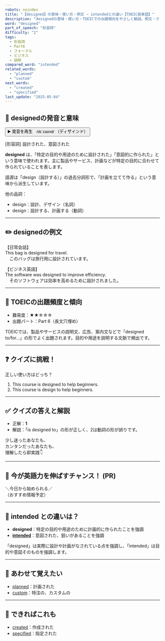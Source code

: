 ```yaml
---
robots: noindex
title: "【designed】の意味・使い方・例文 ― intendedとの違い【TOEIC英単語】"
description: "designedの意味・使い方・TOEICでの出題傾向をやさしく解説。例文・クイズ付きでintendedとの違いもわかりやすく学べます。"
word: "designed"
part_of_speech: "形容詞"
difficulty: "2"
tags:
  - 形容詞
  - Part6
  - フォーマル
  - ビジネス
  - 説明
compared_word: "intended"
related_words:
  - "planned"
  - "custom"
next_words:
  - "created"
  - "specified"
last_update: "2025-05-04"
---
```


## 🔰 designedの発音と意味

<button class="play-audio" onclick="playTTS('designed')">
  <span class="play-audio-main">
    ▶️ 発音を再生　/dɪˈzaɪnd/
  </span>
  <span class="play-audio-sub">
    （ディザインド）
  </span>
</button>

[形容詞] 設計された、意図された

**designed** は、「特定の目的や用途のために設計された」「意図的に作られた」という意味で使われます。主に製品やサービス、計画などが特定の目的に合わせて作られていることを表します。

語源は「design（設計する）」の過去分詞形で、「計画を立てて作る」という意味から派生しています。

他の品詞：  
- design：設計、デザイン（名詞）
- design：設計する、計画する（動詞）

---

## ✏️ designedの例文

【日常会話】  
This bag is designed for travel.  
　このバッグは旅行用に設計されています。

【ビジネス英語】  
The software was designed to improve efficiency.  
　そのソフトウェアは効率を高めるために設計されました。

---

## 🎯 TOEICの出題頻度と傾向

- 難易度：★★☆☆☆
- 出題パート：Part 6（長文穴埋め）

TOEICでは、製品やサービスの説明文、広告、案内文などで「designed to/for...」の形でよく出題されます。目的や用途を説明する文脈で頻出です。

---

## ❓ クイズに挑戦！

正しい使い方はどっち？

1. This course is designed to help beginners.  
2. This course is design to help beginners.

---

## ✅ クイズの答えと解説

- 正解：**1**
- 解説：「is designed to」の形が正しく、2は動詞の形が誤りです。

少し迷ったあなたも、  
カンタンだったあなたも、  
理解したら即実践👇️

---

## 🚀 今が英語力を伸ばすチャンス！ (PR)

<div class="info-center">
＼今日から始められる／<br>  
（おすすめ情報予定）
</div>

---

## 🤔  intended との違いは？

- **designed**：特定の目的や用途のために計画的に作られたことを強調
- **[intended](/word/intended/)**：意図された、狙いがあることを強調

「designed」は実際に設計や計画がなされている点を強調し、「intended」は目的や意図そのものを強調します。

---

## 🧩 あわせて覚えたい

- [planned](/word/planned/)：計画された
- [custom](/word/custom/)：特注の、カスタムの

---

## 📖 できればこれも

- [created](/word/created/)：作成された
- [specified](/word/specified/)：指定された

<!-- cvid: aid23_bid10 -->
